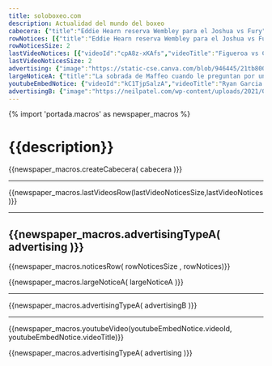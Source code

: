 ```yaml
---
title: soloboxeo.com 
description: Actualidad del mundo del boxeo 
cabecera: {"title":"Eddie Hearn reserva Wembley para el Joshua vs Fury","content":"<div class=\"tags\"><p>Eddie Hearn es un hombre de negocios, y ya tiene prácticamente hecho su próximo combate. El promotor de Matchroom Boxing reveló en <a href=\"https://as.com/masdeporte/polideportivo/usyk-el-mejor-boxeador-del-mundo-para-the-ring-n/\" target=\"_blank\">la entrega de premios de la revista The Ring</a> que<b> ha reservado el estadio de Wembley para un choque entre Anthony Joshua (28-4-0, 25 KO) y Tyson Fury (34-2-1, 24 KO). </b>Un pleito entre ambos es algo que lleva mucho tiempo sobre la mesa y podría realizarse finalmente este año.</p><p><a href=\"https://as.com/masdeporte/polideportivo/eddie-hearn-reserva-wembley-para-el-joshua-vs-fury-n/\" target=\"_blank\">Seguir leyendo</a></p></div>","image":"https://picsum.photos/200/300"} 
rowNotices: [{"title":"Eddie Hearn reserva Wembley para el Joshua vs Fury","content":"<div class=\"tags\"><p>Eddie Hearn es un hombre de negocios, y ya tiene prácticamente hecho su próximo combate. El promotor de Matchroom Boxing reveló en <a href=\"https://as.com/masdeporte/polideportivo/usyk-el-mejor-boxeador-del-mundo-para-the-ring-n/\" target=\"_blank\">la entrega de premios de la revista The Ring</a> que<b> ha reservado el estadio de Wembley para un choque entre Anthony Joshua (28-4-0, 25 KO) y Tyson Fury (34-2-1, 24 KO). </b>Un pleito entre ambos es algo que lleva mucho tiempo sobre la mesa y podría realizarse finalmente este año.</p><p><a href=\"https://as.com/masdeporte/polideportivo/eddie-hearn-reserva-wembley-para-el-joshua-vs-fury-n/\" target=\"_blank\">Seguir leyendo</a></p></div>","image":"https://picsum.photos/200/300"},{"title":"Khabib hace enfadar a todo un país con unas declaraciones explosivas","content":"<div class=\"tags\"><p></p></div>","image":"https://picsum.photos/200/300"}] 
rowNoticesSize: 2 
lastVideoNotices: [{"videoId":"cpA8z-xKAfs","videoTitle":"Figueroa vs Castro HIGHLIGHTS July 9, 2022 | PBC on Showtime"},{"videoId":"u3raDYKz2dY","videoTitle":"Naoya Inoue (Japan) vs Kohei Kono (Japan) | Boxing Fight Highlights HD"}] 
lastVideoNoticesSize: 2
advertising: {"image":"https://static-cse.canva.com/blob/946445/21tb800x0.jpg"}
largeNoticeA: {"title":"La sobrada de Maffeo cuando le preguntan por un combate de boxeo contra Vinicius va a encender al madridismo","content":"<div class=\"tags\"><p></p></div>","image":"https://picsum.photos/200/300"}
youtubeEmbedNotice: {"videoId":"kC1TjpSalzA","videoTitle":"Ryan Garcia (USA) vs Emmanuel Tagoe (Ghana) | Boxing Fight Highlights HD"}
advertisingB: {"image":"https://neilpatel.com/wp-content/uploads/2021/02/discovery-successful-banner-advertising-.png"}
---
```

{% import 'portada.macros' as newspaper_macros %}

# {{description}}

{{newspaper_macros.createCabecera( cabecera )}}

---

{{newspaper_macros.lastVideosRow(lastVideoNoticesSize,lastVideoNotices )}}

---

{{newspaper_macros.advertisingTypeA( advertising )}}
---

{{newspaper_macros.noticesRow( rowNoticesSize , rowNotices)}}

{{newspaper_macros.largeNoticeA( largeNoticeA )}}

---

{{newspaper_macros.advertisingTypeA( advertisingB )}}

---

{{newspaper_macros.youtubeVideo(youtubeEmbedNotice.videoId, youtubeEmbedNotice.videoTitle)}}

{{newspaper_macros.advertisingTypeA( advertising )}}
